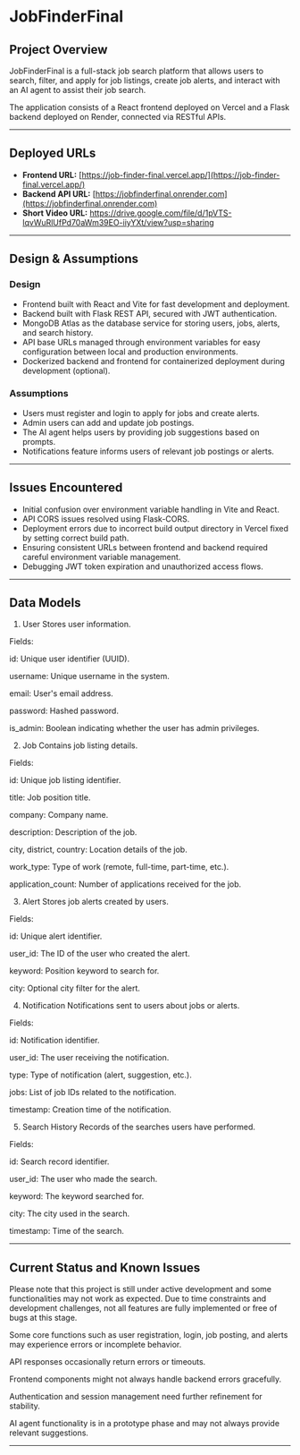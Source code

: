 # JobFinderFinal

## Project Overview

JobFinderFinal is a full-stack job search platform that allows users to search, filter, and apply for job listings, create job alerts, and interact with an AI agent to assist their job search.

The application consists of a React frontend deployed on Vercel and a Flask backend deployed on Render, connected via RESTful APIs.

---

## Deployed URLs

- **Frontend URL:** [https://job-finder-final.vercel.app/](https://job-finder-final.vercel.app/)
- **Backend API URL:** [https://jobfinderfinal.onrender.com](https://jobfinderfinal.onrender.com)
- **Short Video URL:** https://drive.google.com/file/d/1pVTS-lqvWuRlUfPd70aWm39EO-iiyYXt/view?usp=sharing

---

## Design & Assumptions

### Design

- Frontend built with React and Vite for fast development and deployment.
- Backend built with Flask REST API, secured with JWT authentication.
- MongoDB Atlas as the database service for storing users, jobs, alerts, and search history.
- API base URLs managed through environment variables for easy configuration between local and production environments.
- Dockerized backend and frontend for containerized deployment during development (optional).

### Assumptions

- Users must register and login to apply for jobs and create alerts.
- Admin users can add and update job postings.
- The AI agent helps users by providing job suggestions based on prompts.
- Notifications feature informs users of relevant job postings or alerts.

---

## Issues Encountered

- Initial confusion over environment variable handling in Vite and React.
- API CORS issues resolved using Flask-CORS.
- Deployment errors due to incorrect build output directory in Vercel fixed by setting correct build path.
- Ensuring consistent URLs between frontend and backend required careful environment variable management.
- Debugging JWT token expiration and unauthorized access flows.

---
## Data Models

1. User
Stores user information.

Fields:

id: Unique user identifier (UUID).

username: Unique username in the system.

email: User's email address.

password: Hashed password.

is_admin: Boolean indicating whether the user has admin privileges.

2. Job
Contains job listing details.

Fields:

id: Unique job listing identifier.

title: Job position title.

company: Company name.

description: Description of the job.

city, district, country: Location details of the job.

work_type: Type of work (remote, full-time, part-time, etc.).

application_count: Number of applications received for the job.

3. Alert
Stores job alerts created by users.

Fields:

id: Unique alert identifier.

user_id: The ID of the user who created the alert.

keyword: Position keyword to search for.

city: Optional city filter for the alert.

4. Notification
Notifications sent to users about jobs or alerts.

Fields:

id: Notification identifier.

user_id: The user receiving the notification.

type: Type of notification (alert, suggestion, etc.).

jobs: List of job IDs related to the notification.

timestamp: Creation time of the notification.

5. Search History
Records of the searches users have performed.

Fields:

id: Search record identifier.

user_id: The user who made the search.

keyword: The keyword searched for.

city: The city used in the search.

timestamp: Time of the search.

---

## Current Status and Known Issues
Please note that this project is still under active development and some functionalities may not work as expected. Due to time constraints and development challenges, not all features are fully implemented or free of bugs at this stage.

Some core functions such as user registration, login, job posting, and alerts may experience errors or incomplete behavior.

API responses occasionally return errors or timeouts.

Frontend components might not always handle backend errors gracefully.

Authentication and session management need further refinement for stability.

AI agent functionality is in a prototype phase and may not always provide relevant suggestions.

---
